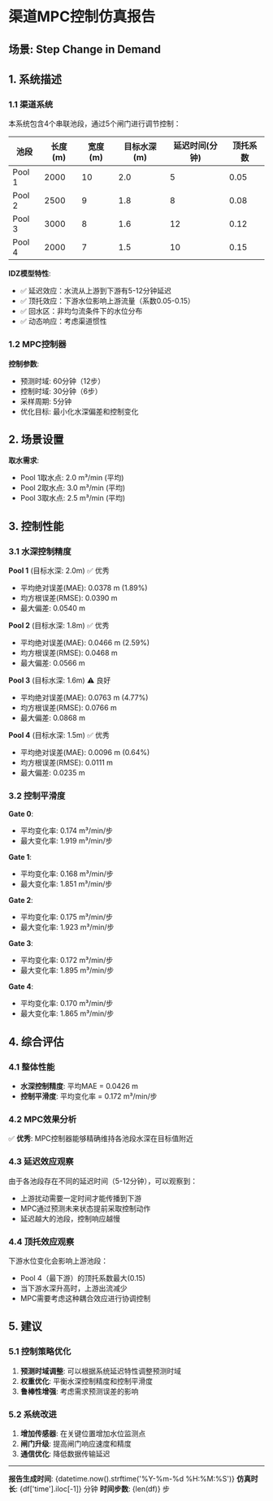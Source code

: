 # 渠道MPC控制仿真报告

## 场景: Step Change in Demand

## 1. 系统描述

### 1.1 渠道系统

本系统包含4个串联池段，通过5个闸门进行调节控制：

| 池段 | 长度(m) | 宽度(m) | 目标水深(m) | 延迟时间(分钟) | 顶托系数 |
|------|---------|---------|------------|--------------|---------|
| Pool 1 | 2000 | 10 | 2.0 | 5 | 0.05 |
| Pool 2 | 2500 | 9 | 1.8 | 8 | 0.08 |
| Pool 3 | 3000 | 8 | 1.6 | 12 | 0.12 |
| Pool 4 | 2000 | 7 | 1.5 | 10 | 0.15 |

**IDZ模型特性**:
- ✅ 延迟效应：水流从上游到下游有5-12分钟延迟
- ✅ 顶托效应：下游水位影响上游流量（系数0.05-0.15）
- ✅ 回水区：非均匀流条件下的水位分布
- ✅ 动态响应：考虑渠道惯性

### 1.2 MPC控制器

**控制参数**:
- 预测时域: 60分钟（12步）
- 控制时域: 30分钟（6步）
- 采样周期: 5分钟
- 优化目标: 最小化水深偏差和控制变化

## 2. 场景设置


**取水需求**:
- Pool 1取水点: 2.0 m³/min (平均)
- Pool 2取水点: 3.0 m³/min (平均)
- Pool 3取水点: 2.5 m³/min (平均)


## 3. 控制性能

### 3.1 水深控制精度


**Pool 1** (目标水深: 2.0m) ✅ 优秀
- 平均绝对误差(MAE): 0.0378 m (1.89%)
- 均方根误差(RMSE): 0.0390 m
- 最大偏差: 0.0540 m


**Pool 2** (目标水深: 1.8m) ✅ 优秀
- 平均绝对误差(MAE): 0.0466 m (2.59%)
- 均方根误差(RMSE): 0.0468 m
- 最大偏差: 0.0566 m


**Pool 3** (目标水深: 1.6m) ⚠️ 良好
- 平均绝对误差(MAE): 0.0763 m (4.77%)
- 均方根误差(RMSE): 0.0766 m
- 最大偏差: 0.0868 m


**Pool 4** (目标水深: 1.5m) ✅ 优秀
- 平均绝对误差(MAE): 0.0096 m (0.64%)
- 均方根误差(RMSE): 0.0111 m
- 最大偏差: 0.0235 m


### 3.2 控制平滑度


**Gate 0**:
- 平均变化率: 0.174 m³/min/步
- 最大变化率: 1.919 m³/min/步


**Gate 1**:
- 平均变化率: 0.168 m³/min/步
- 最大变化率: 1.851 m³/min/步


**Gate 2**:
- 平均变化率: 0.175 m³/min/步
- 最大变化率: 1.923 m³/min/步


**Gate 3**:
- 平均变化率: 0.172 m³/min/步
- 最大变化率: 1.895 m³/min/步


**Gate 4**:
- 平均变化率: 0.170 m³/min/步
- 最大变化率: 1.865 m³/min/步



## 4. 综合评估

### 4.1 整体性能

- **水深控制精度**: 平均MAE = 0.0426 m
- **控制平滑度**: 平均变化率 = 0.172 m³/min/步

### 4.2 MPC效果分析

✅ **优秀**: MPC控制器能够精确维持各池段水深在目标值附近


### 4.3 延迟效应观察

由于各池段存在不同的延迟时间（5-12分钟），可以观察到：
- 上游扰动需要一定时间才能传播到下游
- MPC通过预测未来状态提前采取控制动作
- 延迟越大的池段，控制响应越慢

### 4.4 顶托效应观察

下游水位变化会影响上游池段：
- Pool 4（最下游）的顶托系数最大(0.15)
- 当下游水深升高时，上游出流减少
- MPC需要考虑这种耦合效应进行协调控制

## 5. 建议

### 5.1 控制策略优化

1. **预测时域调整**: 可以根据系统延迟特性调整预测时域
2. **权重优化**: 平衡水深控制精度和控制平滑度
3. **鲁棒性增强**: 考虑需求预测误差的影响

### 5.2 系统改进

1. **增加传感器**: 在关键位置增加水位监测点
2. **闸门升级**: 提高闸门响应速度和精度
3. **通信优化**: 降低数据传输延迟

---

**报告生成时间**: {datetime.now().strftime('%Y-%m-%d %H:%M:%S')}
**仿真时长**: {df['time'].iloc[-1]} 分钟
**时间步数**: {len(df)} 步
